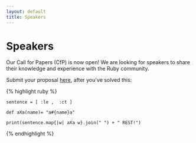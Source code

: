 ```yaml
---
layout: default
title: Speakers
---
```


# Speakers

Our Call for Papers (CfP) is now open! We are looking for speakers to share their knowledge and experience with the Ruby community.

Submit your proposal [here](cfp.html), after you've solved this:

{% highlight ruby %}

    sentence = [ :le ,  :ct ]

    def aXa(name)= "a#{name}a"

    print(sentence.map{|w| aXa w}.join(" ") + " REST!")
{% endhighlight %}
